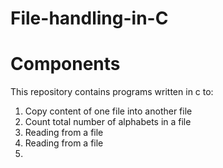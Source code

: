 # File-handling-in-C
# Components
 This repository contains programs written in c to:

<ol>
<li>Copy content of one file into another file</li>
<li>Count total number of alphabets in a file</li>
<li>Reading from a file</li>
<li>Reading from a file</li>
<li></li>
</ol>
